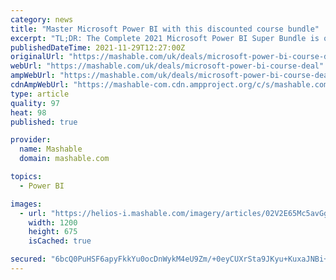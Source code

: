 ```yaml
---
category: news
title: "Master Microsoft Power BI with this discounted course bundle"
excerpt: "TL;DR: The Complete 2021 Microsoft Power BI Super Bundle is on sale for £22.44 as of Nov. 29, saving you 98% on list price. If you want to really impress your boss when you go back to the ..."
publishedDateTime: 2021-11-29T12:27:00Z
originalUrl: "https://mashable.com/uk/deals/microsoft-power-bi-course-deal"
webUrl: "https://mashable.com/uk/deals/microsoft-power-bi-course-deal"
ampWebUrl: "https://mashable.com/uk/deals/microsoft-power-bi-course-deal?amp"
cdnAmpWebUrl: "https://mashable-com.cdn.ampproject.org/c/s/mashable.com/uk/deals/microsoft-power-bi-course-deal?amp"
type: article
quality: 97
heat: 98
published: true

provider:
  name: Mashable
  domain: mashable.com

topics:
  - Power BI

images:
  - url: "https://helios-i.mashable.com/imagery/articles/02V2E65Mc5avGg1zJsuwpuD/hero-image.fill.size_1200x675.v1637755119.jpg"
    width: 1200
    height: 675
    isCached: true

secured: "6bcQ0PuHSF6apyFkkYu0ocDnWykM4eU9Zm/+0eyCUXrSta9JKyu+KuxaJNBi+p5ktWYbkv1w+y4FJRGvU39XZa2QOVmSm+2GpeD5WUIIVwADWdMVtYMnDF1PQpxQAJPPkwRtIB1MebJsFGLi0GzTCA1LUvkpE+Lam0DJTBBTSK+m9jAEakDLVcBYjgEbA4mBcRQcrSX1be4Bs/IOsCZxkVx0/SY+a07MHheZpNr6PSjm1+YwAvE+PbcsNlO+fzTzn0h/RS+t5RYPm2Wq8eUJzx/kSYPJYkRe4gmUmKHjkeopG+EJN8NUuCEVch8Xp0rAXN70q1JK5+UZnk+slDDMIEui9IR/YixOQQmoUHLWQjE=;fExObWQxmWTTCRohAO19eg=="
---
```


